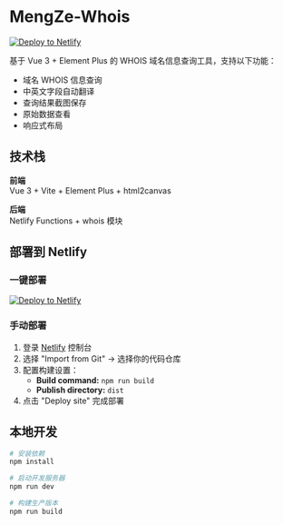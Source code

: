 # MengZe-Whois

[![Deploy to Netlify](https://www.netlify.com/img/deploy/button.svg)](https://app.netlify.com/start/deploy?repository=https://github.com/your-repo-url)

基于 Vue 3 + Element Plus 的 WHOIS 域名信息查询工具，支持以下功能：
- 域名 WHOIS 信息查询
- 中英文字段自动翻译
- 查询结果截图保存
- 原始数据查看
- 响应式布局

## 技术栈
**前端**  
Vue 3 + Vite + Element Plus + html2canvas  

**后端**  
Netlify Functions + whois 模块  

## 部署到 Netlify

### 一键部署
[![Deploy to Netlify](https://www.netlify.com/img/deploy/button.svg)](https://app.netlify.com/start/deploy?repository=https://github.com/your-repo-url)

### 手动部署
1. 登录 [Netlify](https://app.netlify.com/) 控制台
2. 选择 "Import from Git" -> 选择你的代码仓库
3. 配置构建设置：
   - **Build command:** `npm run build`
   - **Publish directory:** `dist`
4. 点击 "Deploy site" 完成部署

## 本地开发
```sh
# 安装依赖
npm install

# 启动开发服务器
npm run dev

# 构建生产版本
npm run build
```